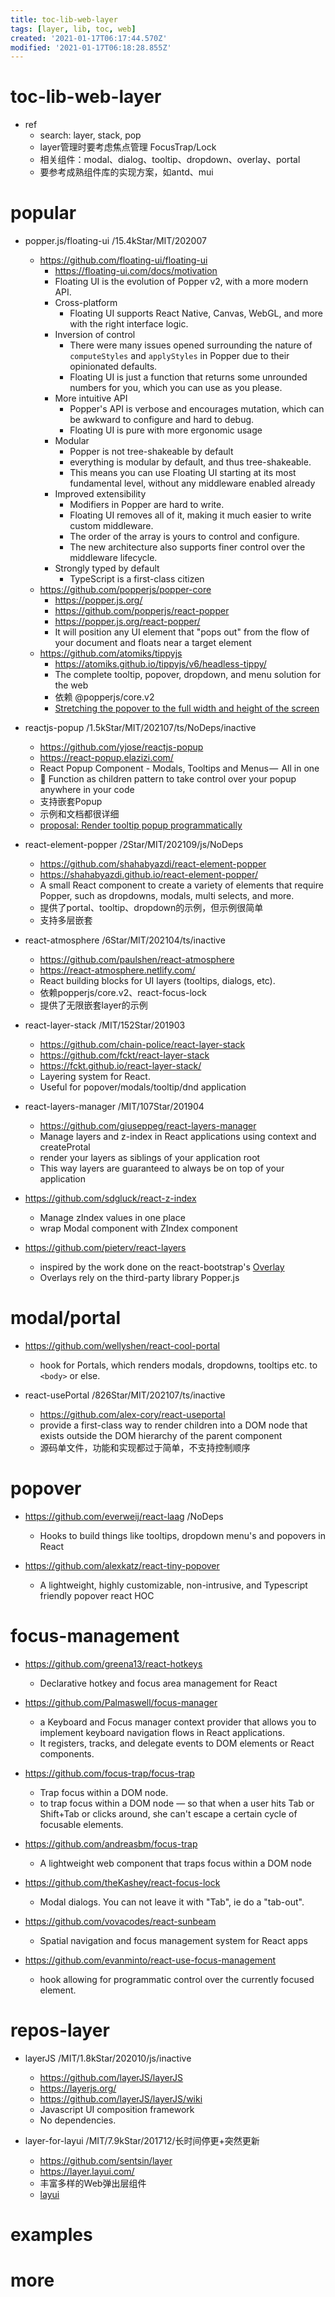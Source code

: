 ```yaml
---
title: toc-lib-web-layer
tags: [layer, lib, toc, web]
created: '2021-01-17T06:17:44.570Z'
modified: '2021-01-17T06:18:28.855Z'
---
```


# toc-lib-web-layer
- ref
  - search: layer, stack, pop
  - layer管理时要考虑焦点管理 FocusTrap/Lock
  - 相关组件：modal、dialog、tooltip、dropdown、overlay、portal
  - 要参考成熟组件库的实现方案，如antd、mui
# popular
- popper.js/floating-ui /15.4kStar/MIT/202007
  - https://github.com/floating-ui/floating-ui
    - https://floating-ui.com/docs/motivation
    - Floating UI is the evolution of Popper v2, with a more modern API.
    - Cross-platform
      - Floating UI supports React Native, Canvas, WebGL, and more with the right interface logic.
    - Inversion of control
      - There were many issues opened surrounding the nature of `computeStyles` and `applyStyles` in Popper due to their opinionated defaults. 
      - Floating UI is just a function that returns some unrounded numbers for you, which you can use as you please.
    - More intuitive API
      - Popper's API is verbose and encourages mutation, which can be awkward to configure and hard to debug. 
      - Floating UI is pure with more ergonomic usage
    - Modular
      - Popper is not tree-shakeable by default
      - everything is modular by default, and thus tree-shakeable. 
      - This means you can use Floating UI starting at its most fundamental level, without any middleware enabled already
    - Improved extensibility
      - Modifiers in Popper are hard to write.
      - Floating UI removes all of it, making it much easier to write custom middleware. 
      - The order of the array is yours to control and configure. 
      - The new architecture also supports finer control over the middleware lifecycle.
    - Strongly typed by default
      - TypeScript is a first-class citizen
  - https://github.com/popperjs/popper-core
    - https://popper.js.org/
    - https://github.com/popperjs/react-popper
    - https://popper.js.org/react-popper/
    - It will position any UI element that "pops out" from the flow of your document and floats near a target element
  - https://github.com/atomiks/tippyjs
    - https://atomiks.github.io/tippyjs/v6/headless-tippy/
    - The complete tooltip, popover, dropdown, and menu solution for the web
    - 依赖 @popperjs/core.v2
    - [Stretching the popover to the full width and height of the screen](https://github.com/atomiks/tippyjs/issues/897)

- reactjs-popup /1.5kStar/MIT/202107/ts/NoDeps/inactive
  - https://github.com/yjose/reactjs-popup
  - https://react-popup.elazizi.com/
  - React Popup Component - Modals, Tooltips and Menus —  All in one
  - 👀️ Function as children pattern to take control over your popup anywhere in your code
  - 支持嵌套Popup
  - 示例和文档都很详细
  - [proposal: Render tooltip popup programmatically](https://github.com/yjose/reactjs-popup/issues/185)

- react-element-popper /2Star/MIT/202109/js/NoDeps
  - https://github.com/shahabyazdi/react-element-popper
  - https://shahabyazdi.github.io/react-element-popper/
  - A small React component to create a variety of elements that require Popper, such as dropdowns, modals, multi selects, and more.
  - 提供了portal、tooltip、dropdown的示例，但示例很简单
  - 支持多层嵌套

- react-atmosphere /6Star/MIT/202104/ts/inactive
  - https://github.com/paulshen/react-atmosphere
  - https://react-atmosphere.netlify.com/
  - React building blocks for UI layers (tooltips, dialogs, etc).
  - 依赖popperjs/core.v2、react-focus-lock
  - 提供了无限嵌套layer的示例

 

- react-layer-stack /MIT/152Star/201903
  - https://github.com/chain-police/react-layer-stack
  - https://github.com/fckt/react-layer-stack
  - https://fckt.github.io/react-layer-stack/
  - Layering system for React. 
  - Useful for popover/modals/tooltip/dnd application

- react-layers-manager /MIT/107Star/201904 
  - https://github.com/giuseppeg/react-layers-manager
  - Manage layers and z-index in React applications using context and createProtal
  - render your layers as siblings of your application root
  - This way layers are guaranteed to always be on top of your application
- https://github.com/sdgluck/react-z-index
  - Manage zIndex values in one place
  - wrap Modal component with ZIndex component
- https://github.com/pieterv/react-layers
  - inspired by the work done on the react-bootstrap's [Overlay](https://react-bootstrap.github.io/components/overlays/)
  - Overlays rely on the third-party library Popper.js
# modal/portal
- https://github.com/wellyshen/react-cool-portal
  - hook for Portals, which renders modals, dropdowns, tooltips etc. to `<body>` or else.

- react-usePortal /826Star/MIT/202107/ts/inactive
  - https://github.com/alex-cory/react-useportal
  - provide a first-class way to render children into a DOM node that exists outside the DOM hierarchy of the parent component 
  - 源码单文件，功能和实现都过于简单，不支持控制顺序
# popover
- https://github.com/everweij/react-laag /NoDeps
  - Hooks to build things like tooltips, dropdown menu's and popovers in React

- https://github.com/alexkatz/react-tiny-popover
  - A lightweight, highly customizable, non-intrusive, and Typescript friendly popover react HOC
# focus-management
- https://github.com/greena13/react-hotkeys
  - Declarative hotkey and focus area management for React

- https://github.com/Palmaswell/focus-manager
  - a Keyboard and Focus manager context provider that allows you to implement keyboard navigation flows in React applications. 
  - It registers, tracks, and delegate events to DOM elements or React components.

- https://github.com/focus-trap/focus-trap
  - Trap focus within a DOM node.
  - to trap focus within a DOM node — so that when a user hits Tab or Shift+Tab or clicks around, she can't escape a certain cycle of focusable elements.

- https://github.com/andreasbm/focus-trap
  - A lightweight web component that traps focus within a DOM node

- https://github.com/theKashey/react-focus-lock
  - Modal dialogs. You can not leave it with "Tab", ie do a "tab-out".

- https://github.com/vovacodes/react-sunbeam
  - Spatial navigation and focus management system for React apps

- https://github.com/evanminto/react-use-focus-management
  - hook allowing for programmatic control over the currently focused element.
# repos-layer
- layerJS /MIT/1.8kStar/202010/js/inactive
  - https://github.com/layerJS/layerJS
  - https://layerjs.org/
  - https://github.com/layerJS/layerJS/wiki
  - Javascript UI composition framework
  - No dependencies.

- layer-for-layui /MIT/7.9kStar/201712/长时间停更+突然更新
  - https://github.com/sentsin/layer
  - https://layer.layui.com/
  - 丰富多样的Web弹出层组件
  - [layui](https://github.com/sentsin/layui)
# examples

# more
